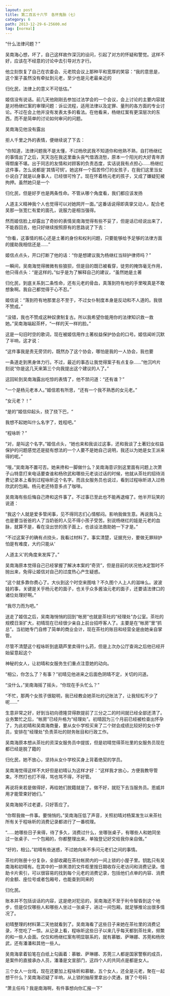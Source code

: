 ```yaml
---
layout: post
title: 第二百五十六节　各怀鬼胎（七）
category: 6
path: 2013-12-29-6-25600.md
tag: [normal]
---
```


“什么法律问题？”

吴南海心想，坏了，自己这样故作深沉的设问，引起了对方的怀疑和警觉。这样不好，应该在不经意的讨论中去引导对方才行。

他立刻恢复了自己在农委会、元老院会议上那种平和宽厚的笑容：“我的意思是，这个案子虽然没有牵扯到元老，至少也是元老最亲近的

归化民，法律上的意义不可低估。”

姬信没有说话。前几天他刚刚去参加过法学会的一个会议，会上讨论的主要内容就是对杨继红案的审理问题：诉讼流程，适用法律以及定罪、量刑的各方面的专业讨论。不过在会上他并没有发表太多的看法。在他看来，杨继红案有更深层次的东西，而不是简单的讨论如何审问的问题。

吴南海见他没有露出

拒人千里之外的表情，便继续说了下去：

“你知道，法律问题我不是太懂，不过杨欣武我不知道你和他熟不熟，自打杨继红的事情出了之后，天天泡在我这里垂头丧气借酒浇愁，原本一个阳光的大好青年弄得颓废不堪。出于同志的友情和对顾客的负责态度，实话说我有点担心……杨继红这件事，怎么说都是‘其情可悯’。她这样一个孤苦伶仃的女孩子，在我们这里当女仆说白了就是以身事人，已经很可怜了。现在怀着杨元老的孩子，又成了嫌疑犯被拘押。虽然她只是一个

归化民，但是好歹也是两条性命。不管从哪个角度看，我们都应该发扬

人道主义精神我个人也觉得可以对她网开一面。”这番话说得即真挚又动人，配合老吴那一张宽仁有爱的面孔，说服力是相当强得。

然而姬信脸上却露出了奇妙的表情吴南海觉得有些不妥了，但是话已经说出来了，不能吞回去，他只好继续按照原有的思路说了下去：

“你看，这事情的核心还是土著的身份和权利问题，只要能够给予足够的法律方面的援助我相信还是……”

姬信点点头，开口打断了他的话：“你是想建议我为杨继红当辩护律师吗？”

一瞬间，吴南海觉得微微有些狼狈，但是目的既已被看穿，徒劳的掩饰毫无作用，他只得点头：“是这样的。”似乎是为了解释自己的建议，“虽然她是土著

归化民，到底关系到二条性命，还有元老的骨血，真落到符有地的手里唉真是不敢想象啊。我自己都觉得于心不忍。”

姬信说：“落到符有地那里总不至于，不过女仆制度本身是反动和不人道的。我很不赞成。”

“没错，我也不赞成这种奴隶制复古。所以我希望你能用你的法律知识救一救她。”吴南海端起茶杯，“一样的天一样的脸。”

这是一句旧时空的歌词，现在被姬信用作土著权益保护协会的口号。姬信闻听沉默了半响，这才说：

“这件事我是责无旁贷的，既然办了这个协会，哪怕是我的一人协会，我也要

一条道走到黑身体力行。不过，最近的事态让我觉得案子有点复杂……”他沉吟片刻说“你是这几天来第三个向我提出这个建议的人了。”

这回轮到吴南海露出吃惊的表情了，他不禁问道：“还有谁？”

“一个是杨元老本人。”姬信若有所思，“还有一个我不熟悉的女元老。”

“女元老？！”

“是的”姬信仰起头，挠了挠下巴，“

我想不起她叫什么名字了，姓程吧。”

“程咏昕？”

“对，是叫这个名字。”姬信点头，“她也来和我谈过这事，还和我谈了土著妇女权益保护的问题感觉还是挺有想法的一个人要不是她自己说明，我还以为她是女王派来得的呢。”

“哦，”吴南海不置可否。她来搀和一脚做什么？吴南海意识到这里面有问题上次萧子山特意打来电话要查谁和杨欣武和哪些元老谈过话的时候，他就从茶社的招待消费记录本上看到过程咏昕这个名字。而且女服务员也说过，看到过程咏昕进入过杨欣武的包厢。杨元老还特意多点了咖啡。

吴南海有些后悔自己搀和这件事了。不过事已至此也不能再退缩了。他半开玩笑的说道：

“我这个人就是爱多管闲事，见不得同志们心情郁闷。影响我做生意。再说我马上也是要当爸爸的人了当奶爸的人见不得小孩子受苦。别说杨继红的娃是元老的血脉，就算不是，看在没出世的孩子面上，也该设法救助她一下才是。”

“不过这案子的确有点挠头，我看过材料了。事实清楚，证据充分，要做无罪辩护怕是有难度，大约只能从‘

人道主义’的角度来发挥了。”

吴南海原本觉得自己已经掌握了解决本案的“奇货”，但是目前的状况他决定暂时不抛出来，免得让姬信对自己的过度热心产生疑惑。

“这个就多靠你费心了。大伙到这个时空来图啥？不久图个人上人的滋味么。波波娃的事，关键是关乎杨元老的面子，也关乎众多酱油元老的面子，还要请法律口的诸位处理好啊。”

“我尽力而为吧。”

送走了姬信之后，吴南海悄悄的回到“帐房”也就是茶社的“经理处”办公室。茶社的规模日渐扩大，初晴现在已经很少亲自上前台招呼客人了。主要是在“帐房”里“抓总”。当初她专门自修了简单的商业会计，现在茶社的账目和经营全是由她亲自掌管。

尽管不清楚这个程咏昕到底葫芦里卖得什么药，但是上次办公厅查询之后他已经开始留意起这个

神秘的女人，让初晴和女服务生们重点注意她的动向。

“相公，你怎么了？有事？”初晴见他进来之后面色阴晴不定，关切的问道。

“没什么，”吴南海摇了摇头，“你现在手头忙么？”

“不忙，那两个女孩子很聪明，我已经教会她茶社的记账法了，让我轻松不少了呢……”

生意非常之好，好到当初向德隆贷得款提前了三分之二的时间就已经全部还清了。业务繁忙之后，“帐房”已经升格为“经理处”。初晴因为三个月前已经被检查出怀孕了，为此初晴和吴南海商量，要从女仆学校买来了二个财会成绩比较好的女仆学员，安排在“经理处”负责茶社的财务账目和行政工作。

吴南海原本想从茶社的资深女服务员中提拔，但是初晴觉得茶社里的女服务员现在都已经是脱了籍的

归化民，她不放心，坚持从女仆学校买身上背着绝契的学员。

吴南海觉得这样不大好但是初晴认为这样才好：“这样我才放心，方便我教导管束。不然打也打不得，骂也骂不得，不好管。

再说将来若是做得好，再给她们脱籍就是了。做不好，就贬下去当服务员。恩威并用才能管束好她们。”

吴南海拗不过老婆，只好答应了。

“你帮我做一件事。要悄悄的。”吴南海压低了声音，关照初晴对杨案发生以来茶社所有关于程咏昕的消费记录都进行了一番梳理。

“……她哪些日子来得，待了多久，消费过什么，坐哪张桌子，有哪些人和她同坐过一张桌子、一个包厢的，你都整理出来，单独登记好交给我你亲自做。”

“好的，相公。”初晴有些迷惑，不过她向来不多问元老们之间的事情。

茶社的账册十分复杂，全部收藏在茶社帐房内的一间上锁的小屋子里。钥匙只有吴南海和初晴有。在其中的一排黑漆的文件柜里按日期收存元老访问和消费记录。借助卡片索引，可以很容易的找到每个元老的消费记录，包括他们点单的内容、消费的金额、座位号或者包厢号，也能查到同来的

归化民。

账本并不包括谈话的内容，这是绝对犯忌的，吴南海还不至于利令智昏到这个地步，但是仅仅哪些人和哪些人坐过一张桌子，进过一间包厢，就足够推论出很多情况了。

初晴整理的材料第二天他就看到了。吴南海看了这些日子来她在茶社里的消费记录，不觉吃了一惊。从记录上看，程咏昕这些日子以来几乎每天都到茶社来，频繁的和一些人会面。仅仅和杨继红案有明显联系的，就有慕敏、萨琳娜、苏莞和杨欣武，还有潘潘和其他一些人。

吴南海拿着铅笔在白纸上勾画着：慕敏、萨琳娜、苏莞三人都是国家警察的成员，是案件的直接承办人员，潘潘是文宣部门，这四个人的共同点是都是女人。

三个女人一台戏，现在还要加上程咏昕和慕敏，五个女人，还全是元老，聚在一起想干什么？吴南海迟疑了半响，从上锁的抽屉里拿出小灵通，拨了个号码：

“萧主任吗？我是南海啊，有件事想向你汇报一下”
